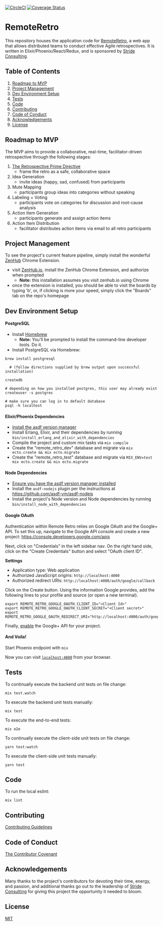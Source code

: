 [![CircleCI](https://circleci.com/gh/stride-nyc/remote_retro.svg?style=shield)](https://circleci.com/gh/stride-nyc/remote_retro)
[![Coverage Status](https://coveralls.io/repos/github/stride-nyc/remote_retro/badge.svg)](https://coveralls.io/github/stride-nyc/remote_retro?branch=master)

# RemoteRetro

This repository houses the application code for [RemoteRetro](http://remoteretro.org), a web app that allows distributed teams to conduct effective Agile retrospectives. It is written in Elixir/Phoenix/React/Redux, and is sponsored by [Stride Consulting](http://stridenyc.com).

## Table of Contents
1. [Roadmap to MVP](#roadmap-to-mvp)
1. [Project Management](#project-management)
1. [Dev Environment Setup](#dev-environment-setup)
1. [Tests](#tests)
1. [Code](#code)
1. [Contributing](#contributing)
1. [Code of Conduct](#code-of-conduct)
1. [Acknowledgements](#acknowledgements)
1. [License](#license)

## Roadmap to MVP

The MVP aims to provide a collaborative, real-time, facilitator-driven retrospective through the following stages:

1. [The Retrospective Prime Directive](http://www.retrospectives.com/pages/retroPrimeDirective.html)
    - frame the retro as a safe, collaborative space
1. Idea Generation
    - invite ideas (happy, sad, confused) from participants
1. Mute Mapping
    - participants group ideas into categories without speaking
1. Labeling + Voting
    - participants vote on categories for discussion and root-cause analysis
1. Action Item Generation
    - participants generate and assign action items
1. Action Item Distribution
    - facilitator distributes action items via email to all retro participants

## Project Management

To see the project's current feature pipeline, simply install the wonderful [ZenHub](http://zenhub.io) Chrome Extension.

  - visit [ZenHub.io](http://zenhub.io), install the ZenHub Chrome Extension, and authorize when prompted
    - __Note:__ this installation assumes you visit zenhub.io using Chrome
  - once the extension is installed, you should be able to visit the boards by typing 'b', or, if clicking is more your speed, simply click the "Boards" tab on the repo's homepage

## Dev Environment Setup

#### PostgreSQL

- Install [Homebrew](http://brew.sh/)
  - __Note:__ You'll be prompted to install the command-line developer tools. Do it.
- Install PostgreSQL via Homebrew:

```
brew install postgresql

  # (follow directions supplied by brew output upon successful installation)

createdb

# depending on how you installed postgres, this user may already exist
createuser -s postgres

# make sure you can log in to default database
psql -h localhost
```

#### Elixir/Phoenix Dependencies
  - [Install the asdf version manager](https://asdf-vm.com/#/core-manage-asdf-vm)
  - Install Erlang, Elixir, and their dependencies by running `bin/install_erlang_and_elixir_with_dependencies`
  - Compile the project and custom mix tasks via `mix compile`
  - Create the "remote_retro_dev" database and migrate via `mix ecto.create && mix ecto.migrate`
  - Create the "remote_retro_test" database and migrate via `MIX_ENV=test mix ecto.create && mix ecto.migrate`

#### Node Dependencies
  - [Ensure you have the asdf version manager installed](https://asdf-vm.com/#/core-manage-asdf-vm)
  - Install the `asdf-nodejs` plugin per the instructions at https://github.com/asdf-vm/asdf-nodejs
  - Install the project's Node version and Node dependencies by running `bin/install_node_with_dependencies`

#### Google OAuth

Authentication within Remote Retro relies on Google OAuth and the Google+ API.  To set this up, navigate to the Google API console and create a new project: https://console.developers.google.com/apis

Next, click on "Credentials" in the left sidebar nav. On the right hand side, click on the "Create Credentials" button and select "OAuth client ID".

**Settings**
- Application type: Web application
- Authorized JavaScript origins: `http://localhost:4000`
- Authorized redirect URIs: `http://localhost:4000/auth/google/callback`

Click on the Create button. Using the information Google provides, add the following lines to your profile and source (or open a new terminal).
```
export REMOTE_RETRO_GOOGLE_OAUTH_CLIENT_ID="<Client Id>"
export REMOTE_RETRO_GOOGLE_OAUTH_CLIENT_SECRET="<Client secret>"
export REMOTE_RETRO_GOOGLE_OAUTH_REDIRECT_URI="http://localhost:4000/auth/google/callback"
```

Finally, [enable](https://console.developers.google.com/apis/api/plus.googleapis.com/overview) the Google+ API for your project.

#### And Voila!

Start Phoenix endpoint with `mix`

Now you can visit [`localhost:4000`](http://localhost:4000) from your browser.

## Tests

To continually execute the backend unit tests on file change:

```
mix test.watch
```

To execute the backend unit tests manually:

```
mix test
```

To execute the end-to-end tests:

```
mix e2e
```

To continually execute the client-side unit tests on file change:

```
yarn test:watch
```

To execute the client-side unit tests manually:

```
yarn test
```

## Code

To run the local eslint:

```
mix lint
```

## Contributing
[Contributing Guidelines](CONTRIBUTING.md)

## Code of Conduct
[The Contributor Covenant](CODE_OF_CONDUCT.md)

## Acknowledgements

Many thanks to the project's contributors for devoting their time, energy, and passion, and additional thanks go out to the leadership of [Stride Consulting](http://stridenyc.com) for giving this project the opportunity it needed to bloom.

## License
[MIT](LICENSE)
